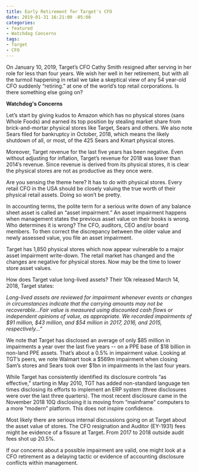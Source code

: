 ```yaml
---
title: Early Retirement for Target's CFO
date: 2019-01-31 16:21:00 -05:00
categories:
- featured
- Watchdog Concerns
tags:
- Target
- CFO
---
```


On January 10, 2019, Target’s CFO Cathy Smith resigned after serving in her role for less than four years.  We wish her well in her retirement, but with all the turmoil happening in retail we take a skeptical view of any 54 year-old CFO suddenly “retiring.” at one of the world’s top retail corporations.  Is there something else going on?

**Watchdog's Concerns**

Let’s start by giving kudos to Amazon which has no physical stores (sans Whole Foods) and  earned its top position by stealing market share from brick-and-mortar physical stores like Target, Sears and others.  We also note Sears filed for bankruptcy in October, 2018, which means the likely shutdown of all, or most, of the 425 Sears and Kmart physical stores.  

Moreover, Target revenue for the last five years has been negative.  Even without adjusting for inflation, Target’s revenue for 2018 was lower than 2014’s revenue.  Since revenue is derived from its physical stores, it is clear the physical stores are not as productive as they once were.

Are you sensing the theme here?  It has to do with physical stores.  Every retail CFO in the USA should be closely valuing the true worth of their physical retail assets.  Doing so won’t be pretty.

In accounting terms, the polite term for a serious write down of any balance sheet asset is called an “asset impairment.”  An asset impairment happens when management states the previous asset value on their books is wrong.  Who determines it is wrong?  The CFO, auditors, CEO and/or board members.    To then correct the discrepancy between the older value and newly assessed value, you file an asset impairment.

Target has 1,850 physical stores which now appear vulnerable to a major asset impairment write-down.  The retail market has changed and the changes are negative for physical stores.  Now may be the time to lower store asset values.

How does Target value long-lived assets?  Their 10k released March 14, 2018, Target states:

*Long-lived assets are reviewed for impairment whenever events or changes in circumstances indicate that the carrying amounts may not be recoverable…Fair value is measured using discounted cash flows or independent opinions of value, as appropriate. We recorded impairments of $91 million, $43 million, and $54 million in 2017, 2016, and 2015, respectively...”*

We note that Target has disclosed an average of only $85 million in impairments a year over the last five years -- on a PPE base of $18 billion in non-land  PPE assets.  That’s about a 0.5% in impairment value.  Looking at TGT’s peers, we note Walmart took a $569m impairment when closing Sam’s stores and Sears took over $1bn in impairments in the last four years.

While Target has consistently identified its disclosure controls “as effective,” starting in May 2010, TGT has added non-standard language ten times disclosing its efforts to implement an ERP system (three disclosures were over the last three quarters). The most recent disclosure came in the November 2018 10Q disclosing it is moving from “mainframe” computers to a more “modern” platform.  This does not inspire confidence.

Most likely there are serious internal discussions going on at Target about the asset value of stores. The CFO resignation and Auditor (EY-1931) fees might be evidence of a fissure at Target.  From 2017 to 2018 outside audit fees shot up 20.5%.

If our concerns about a possible impairment are valid, one might look at a CFO retirement as a delaying tactic or evidence of accounting disclosure conflicts within management.
